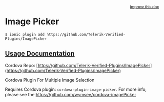 
<a style="float:right;font-size:12px;" href="http://github.com/driftyco/ionic-native/edit/master/src/@ionic-native/plugins/imagepicker/index.ts#L22">
  Improve this doc
</a>

# Image Picker
<!-- end header block -->

```
$ ionic plugin add https://github.com/Telerik-Verified-Plugins/ImagePicker
```

## [Usage Documentation](https://ionicframework.com/docs/v2/native/imagepicker/)

Cordova Repo: [https://github.com/Telerik-Verified-Plugins/ImagePicker](https://github.com/Telerik-Verified-Plugins/ImagePicker)

<!-- description -->
Cordova Plugin For Multiple Image Selection

Requires Cordova plugin: `cordova-plugin-image-picker`.
For more info, please see the https://github.com/wymsee/cordova-imagePicker
<!-- end for prop in method.decorators[0].argumentInfo -->
<!-- end content block -->
<!-- end body block -->
